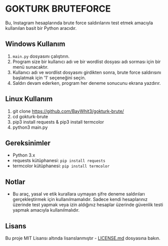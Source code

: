 # GOKTURK BRUTEFORCE

Bu, Instagram hesaplarında brute force saldırılarını test etmek amacıyla kullanılan basit bir Python aracıdır.

## Windows Kullanım

1. `main.py` dosyasını çalıştırın.
2. Program size bir kullanıcı adı ve bir wordlist dosyası adı sorması için bir menü sunacaktır.
3. Kullanıcı adı ve wordlist dosyasını girdikten sonra, brute force saldırısını başlatmak için '1' seçeneğini seçin.
4. Saldırı devam ederken, program her deneme sonucunu ekrana yazdırır.

## Linux Kullanım

1. git clone https://github.com/BayWhit3/gokturk-brute/
2. cd gokturk-brute
3. pip3 install requests & pip3 install termcolor
4. python3 main.py

## Gereksinimler

- Python 3.x
- requests kütüphanesi: `pip install requests`
- termcolor kütüphanesi: `pip install termcolor`

## Notlar

- Bu araç, yasal ve etik kurallara uymayan şifre deneme saldırıları gerçekleştirmek için kullanılmamalıdır. Sadece kendi hesaplarınız üzerinde test yapmak veya izin aldığınız hesaplar üzerinde güvenlik testi yapmak amacıyla kullanılmalıdır.

## Lisans

Bu proje MIT Lisansı altında lisanslanmıştır - [LICENSE.md](LICENSE.md) dosyasına bakın.
